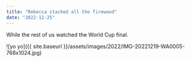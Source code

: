 ```yaml
---
title: "Rebecca stacked all the firewood"
date: "2022-12-25"
---
```


While the rest of us watched the World Cup final.

![yo yo]({{ site.baseurl }}/assets/images/2022/IMG-20221219-WA0005-768x1024.jpg)

